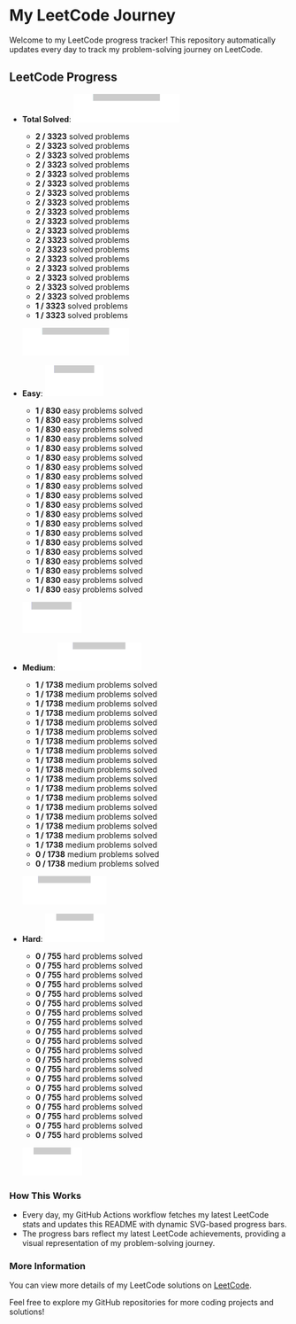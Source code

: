 # My LeetCode Journey

Welcome to my LeetCode progress tracker! This repository automatically updates every day to track my problem-solving journey on LeetCode.

## LeetCode Progress

- **Total Solved**: ![Progress](./images/total_solved.svg)
  - **2 / 3323** solved problems
  - **2 / 3323** solved problems
  - **2 / 3323** solved problems
  - **2 / 3323** solved problems
  - **2 / 3323** solved problems
  - **2 / 3323** solved problems
  - **2 / 3323** solved problems
  - **2 / 3323** solved problems
  - **2 / 3323** solved problems
  - **2 / 3323** solved problems
  - **2 / 3323** solved problems
  - **2 / 3323** solved problems
  - **2 / 3323** solved problems
  - **2 / 3323** solved problems
  - **2 / 3323** solved problems
  - **2 / 3323** solved problems
  - **2 / 3323** solved problems
  - **2 / 3323** solved problems
  - **1 / 3323** solved problems
  - **1 / 3323** solved problems
  
  ![Progress](./images/total_solved.svg)

- **Easy**: ![Progress](./images/easy_solved.svg)
  - **1 / 830** easy problems solved
  - **1 / 830** easy problems solved
  - **1 / 830** easy problems solved
  - **1 / 830** easy problems solved
  - **1 / 830** easy problems solved
  - **1 / 830** easy problems solved
  - **1 / 830** easy problems solved
  - **1 / 830** easy problems solved
  - **1 / 830** easy problems solved
  - **1 / 830** easy problems solved
  - **1 / 830** easy problems solved
  - **1 / 830** easy problems solved
  - **1 / 830** easy problems solved
  - **1 / 830** easy problems solved
  - **1 / 830** easy problems solved
  - **1 / 830** easy problems solved
  - **1 / 830** easy problems solved
  - **1 / 830** easy problems solved
  - **1 / 830** easy problems solved
  - **1 / 830** easy problems solved
  
  ![Progress](./images/easy_solved.svg)

- **Medium**: ![Progress](./images/medium_solved.svg)
  - **1 / 1738** medium problems solved
  - **1 / 1738** medium problems solved
  - **1 / 1738** medium problems solved
  - **1 / 1738** medium problems solved
  - **1 / 1738** medium problems solved
  - **1 / 1738** medium problems solved
  - **1 / 1738** medium problems solved
  - **1 / 1738** medium problems solved
  - **1 / 1738** medium problems solved
  - **1 / 1738** medium problems solved
  - **1 / 1738** medium problems solved
  - **1 / 1738** medium problems solved
  - **1 / 1738** medium problems solved
  - **1 / 1738** medium problems solved
  - **1 / 1738** medium problems solved
  - **1 / 1738** medium problems solved
  - **1 / 1738** medium problems solved
  - **1 / 1738** medium problems solved
  - **0 / 1738** medium problems solved
  - **0 / 1738** medium problems solved
  
  ![Progress](./images/medium_solved.svg)

- **Hard**: ![Progress](./images/hard_solved.svg)
  - **0 / 755** hard problems solved
  - **0 / 755** hard problems solved
  - **0 / 755** hard problems solved
  - **0 / 755** hard problems solved
  - **0 / 755** hard problems solved
  - **0 / 755** hard problems solved
  - **0 / 755** hard problems solved
  - **0 / 755** hard problems solved
  - **0 / 755** hard problems solved
  - **0 / 755** hard problems solved
  - **0 / 755** hard problems solved
  - **0 / 755** hard problems solved
  - **0 / 755** hard problems solved
  - **0 / 755** hard problems solved
  - **0 / 755** hard problems solved
  - **0 / 755** hard problems solved
  - **0 / 755** hard problems solved
  - **0 / 755** hard problems solved
  - **0 / 755** hard problems solved
  - **0 / 755** hard problems solved
  
  ![Progress](./images/hard_solved.svg)

### How This Works

- Every day, my GitHub Actions workflow fetches my latest LeetCode stats and updates this README with dynamic SVG-based progress bars.
- The progress bars reflect my latest LeetCode achievements, providing a visual representation of my problem-solving journey.

### More Information

You can view more details of my LeetCode solutions on [LeetCode](https://leetcode.com/YourUsername/).

Feel free to explore my GitHub repositories for more coding projects and solutions!


